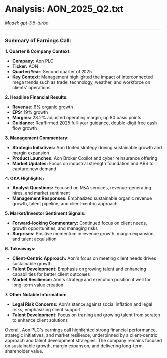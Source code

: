 # Analysis: AON_2025_Q2.txt

*Model: gpt-3.5-turbo*

---

### Summary of Earnings Call:

**1. Quarter & Company Context:**
- **Company:** Aon PLC
- **Ticker:** AON
- **Quarter/Year:** Second quarter of 2025
- **Key Context:** Management highlighted the impact of interconnected mega trends such as trade, technology, weather, and workforce on clients' operations.

**2. Headline Financial Results:**
- **Revenue:** 6% organic growth
- **EPS:** 19% growth
- **Margins:** 28.2% adjusted operating margin, up 80 basis points
- **Guidance:** Reaffirmed 2025 full-year guidance, double-digit free cash flow growth

**3. Management Commentary:**
- **Strategic Initiatives:** Aon United strategy driving sustainable growth and margin expansion
- **Product Launches:** Aon Broker Copilot and cyber reinsurance offering
- **Market Updates:** Focus on industrial strength foundation and ABS to capture new demand

**4. Q&A Highlights:**
- **Analyst Questions:** Focused on M&A services, revenue-generating hires, and market sentiment
- **Management Responses:** Emphasized sustainable organic revenue growth, talent pipeline, and client-centric approach

**5. Market/Investor Sentiment Signals:**
- **Forward-looking Commentary:** Continued focus on client needs, growth opportunities, and managing risks
- **Surprises:** Positive momentum in revenue growth, margin expansion, and talent acquisition

**6. Takeaways:**
- **Client-Centric Approach:** Aon's focus on meeting client needs drives sustainable growth
- **Talent Development:** Emphasis on growing talent and enhancing capabilities for better client outcomes
- **Market Resilience:** Aon's strategy and execution position it well for long-term value creation

**7. Other Notable Information:**
- **Legal Risk Concerns:** Aon's stance against social inflation and legal risks, emphasizing client support
- **Talent Development:** Focus on training and growing talent from scratch to enhance client solutions

Overall, Aon PLC's earnings call highlighted strong financial performance, strategic initiatives, and market resilience, underpinned by a client-centric approach and talent development strategies. The company remains focused on sustainable growth, margin expansion, and delivering long-term shareholder value.